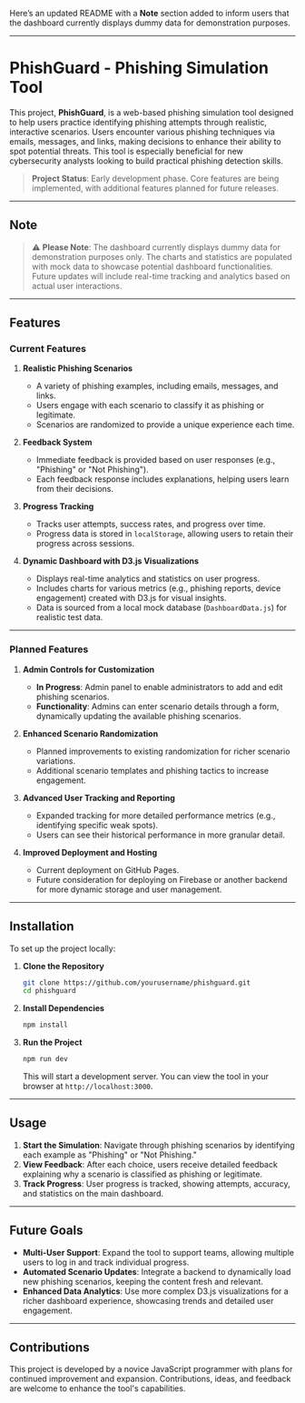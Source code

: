 Here’s an updated README with a **Note** section added to inform users that the dashboard currently displays dummy data for demonstration purposes. 

---

# PhishGuard - Phishing Simulation Tool

This project, **PhishGuard**, is a web-based phishing simulation tool designed to help users practice identifying phishing attempts through realistic, interactive scenarios. Users encounter various phishing techniques via emails, messages, and links, making decisions to enhance their ability to spot potential threats. This tool is especially beneficial for new cybersecurity analysts looking to build practical phishing detection skills.

> **Project Status**: Early development phase. Core features are being implemented, with additional features planned for future releases.

---

## Note
> ⚠️ **Please Note**: The dashboard currently displays dummy data for demonstration purposes only. The charts and statistics are populated with mock data to showcase potential dashboard functionalities. Future updates will include real-time tracking and analytics based on actual user interactions.

---

## Features

### Current Features

1. **Realistic Phishing Scenarios**
   - A variety of phishing examples, including emails, messages, and links.
   - Users engage with each scenario to classify it as phishing or legitimate.
   - Scenarios are randomized to provide a unique experience each time.

2. **Feedback System**
   - Immediate feedback is provided based on user responses (e.g., "Phishing" or "Not Phishing").
   - Each feedback response includes explanations, helping users learn from their decisions.

3. **Progress Tracking**
   - Tracks user attempts, success rates, and progress over time.
   - Progress data is stored in `localStorage`, allowing users to retain their progress across sessions.

4. **Dynamic Dashboard with D3.js Visualizations**
   - Displays real-time analytics and statistics on user progress.
   - Includes charts for various metrics (e.g., phishing reports, device engagement) created with D3.js for visual insights.
   - Data is sourced from a local mock database (`DashboardData.js`) for realistic test data.

---

### Planned Features

1. **Admin Controls for Customization**
   - **In Progress**: Admin panel to enable administrators to add and edit phishing scenarios.
   - **Functionality**: Admins can enter scenario details through a form, dynamically updating the available phishing scenarios.

2. **Enhanced Scenario Randomization**
   - Planned improvements to existing randomization for richer scenario variations.
   - Additional scenario templates and phishing tactics to increase engagement.

3. **Advanced User Tracking and Reporting**
   - Expanded tracking for more detailed performance metrics (e.g., identifying specific weak spots).
   - Users can see their historical performance in more granular detail.

4. **Improved Deployment and Hosting**
   - Current deployment on GitHub Pages.
   - Future consideration for deploying on Firebase or another backend for more dynamic storage and user management.

---

## Installation

To set up the project locally:

1. **Clone the Repository**
   ```bash
   git clone https://github.com/yourusername/phishguard.git
   cd phishguard
   ```

2. **Install Dependencies**
   ```bash
   npm install
   ```

3. **Run the Project**
   ```bash
   npm run dev
   ```
   This will start a development server. You can view the tool in your browser at `http://localhost:3000`.

---

## Usage

1. **Start the Simulation**: Navigate through phishing scenarios by identifying each example as "Phishing" or "Not Phishing."
2. **View Feedback**: After each choice, users receive detailed feedback explaining why a scenario is classified as phishing or legitimate.
3. **Track Progress**: User progress is tracked, showing attempts, accuracy, and statistics on the main dashboard.

---

## Future Goals

- **Multi-User Support**: Expand the tool to support teams, allowing multiple users to log in and track individual progress.
- **Automated Scenario Updates**: Integrate a backend to dynamically load new phishing scenarios, keeping the content fresh and relevant.
- **Enhanced Data Analytics**: Use more complex D3.js visualizations for a richer dashboard experience, showcasing trends and detailed user engagement.

---

## Contributions

This project is developed by a novice JavaScript programmer with plans for continued improvement and expansion. Contributions, ideas, and feedback are welcome to enhance the tool's capabilities.